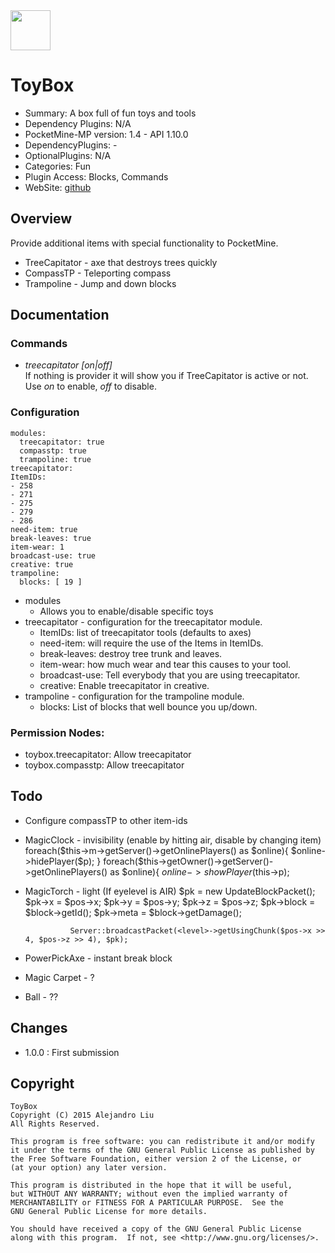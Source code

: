 <img src="https://raw.githubusercontent.com/alejandroliu/bad-plugins/master/Media/icon-toy-box.png" style="width:64px;height:64px" width="64" height="64"/>

ToyBox
======

* Summary: A box full of fun toys and tools
* Dependency Plugins: N/A
* PocketMine-MP version: 1.4 - API 1.10.0
* DependencyPlugins: -
* OptionalPlugins: N/A
* Categories: Fun
* Plugin Access: Blocks, Commands
* WebSite: [github](https://github.com/alejandroliu/bad-plugins/tree/master/ToyBox)

Overview
--------

Provide additional items with special functionality to PocketMine.

* TreeCapitator - axe that destroys trees quickly
* CompassTP - Teleporting compass
* Trampoline - Jump and down blocks

Documentation
-------------


### Commands

* *treecapitator* _[on|off]_  
  If nothing is provider it will show you if TreeCapitator is active
  or not.  Use *on* to enable, *off* to disable.

### Configuration

    modules:
      treecapitator: true
      compasstp: true
      trampoline: true
    treecapitator:
	ItemIDs:
	- 258
	- 271
	- 275
	- 279
	- 286
	need-item: true
	break-leaves: true
	item-wear: 1
	broadcast-use: true
	creative: true
    trampoline:
      blocks: [ 19 ]

* modules
  * Allows you to enable/disable specific toys
* treecapitator - configuration for the treecapitator module.
  - ItemIDs: list of treecapitator tools (defaults to axes)
  - need-item: will require the use of the Items in ItemIDs.
  - break-leaves: destroy tree trunk and leaves.
  - item-wear: how much wear and tear this causes to your tool.
  - broadcast-use: Tell everybody that you are using treecapitator.
  - creative: Enable treecapitator in creative.
* trampoline - configuration for the trampoline module.
  - blocks: List of blocks that well bounce you up/down.

### Permission Nodes:

* toybox.treecapitator: Allow treecapitator
* toybox.compasstp: Allow treecapitator

Todo
----

* Configure compassTP to other item-ids
* MagicClock - invisibility (enable by hitting air, disable by changing item)
        foreach($this->m->getServer()->getOnlinePlayers() as $online){
            $online->hidePlayer($p);
        }
        foreach($this->getOwner()->getServer()->getOnlinePlayers() as $online){
            $online->showPlayer($this->p);
* MagicTorch - light
   (If eyelevel is AIR)
				$pk = new UpdateBlockPacket();
				$pk->x = $pos->x;
				$pk->y = $pos->y;
				$pk->z = $pos->z;
				$pk->block = $block->getId();
				$pk->meta = $block->getDamage();

				Server::broadcastPacket(<level>->getUsingChunk($pos->x >> 4, $pos->z >> 4), $pk);



* PowerPickAxe - instant break block
* Magic Carpet - ?
* Ball - ??

Changes
-------

* 1.0.0 : First submission

Copyright
---------

    ToyBox
    Copyright (C) 2015 Alejandro Liu
    All Rights Reserved.

    This program is free software: you can redistribute it and/or modify
    it under the terms of the GNU General Public License as published by
    the Free Software Foundation, either version 2 of the License, or
    (at your option) any later version.

    This program is distributed in the hope that it will be useful,
    but WITHOUT ANY WARRANTY; without even the implied warranty of
    MERCHANTABILITY or FITNESS FOR A PARTICULAR PURPOSE.  See the
    GNU General Public License for more details.

    You should have received a copy of the GNU General Public License
    along with this program.  If not, see <http://www.gnu.org/licenses/>.
